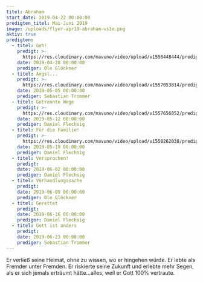 ```yaml
---
titel: Abraham
start_date: 2019-04-22 00:00:00
predigten_titel: Mai-Juni 2019
image: /uploads/flyer-apr19-abraham-vs1e.png
aktiv: true
predigten:
  - titel: Geh!
    predigt: >-
      https://res.cloudinary.com/mavuno/video/upload/v1556448444/predigten/Abraham/20190428_Predigt_Gloeckner_Abraham_01.mp3
    date: 2019-04-28 00:00:00
    prediger: Ole Glöckner
  - titel: Angst...
    predigt: >-
      https://res.cloudinary.com/mavuno/video/upload/v1557053814/predigten/Abraham/05052019_Predigt_Trommer_Abraham_02.mp3
    date: 2019-05-05 00:00:00
    prediger: Sebastian Trommer
  - titel: Getrennte Wege
    predigt: >-
      https://res.cloudinary.com/mavuno/video/upload/v1557656852/predigten/Abraham/20190512_Predigt_Flechsig_Abraham_03.mp3
    date: 2019-05-12 00:00:00
    prediger: Daniel Flechsig
  - titel: Für die Familie!
    predigt: >-
      https://res.cloudinary.com/mavuno/video/upload/v1558262038/predigten/Abraham/20190519_Predigt_Flechsig_Abraham_04.mp3
    date: 2019-05-19 00:00:00
    prediger: Daniel Flechsig
  - titel: Versprochen!
    predigt:
    date: 2019-06-02 00:00:00
    prediger: Daniel Flechsig
  - titel: Verhandlungssache
    predigt:
    date: 2019-06-09 00:00:00
    prediger: Ole Glöckner
  - titel: Gerettet
    predigt:
    date: 2019-06-16 00:00:00
    prediger: Daniel Flechsig
  - titel: Gott ist anders
    predigt:
    date: 2019-06-23 00:00:00
    prediger: Sebastian Trommer
---
```


Er verlie&szlig; seine Heimat, ohne zu wissen, wo er hingehen w&uuml;rde. Er lebte als Fremder unter Fremden. Er riskierte seine Zukunft und erlebte mehr Segen, als er sich jemals ertr&auml;umt h&auml;tte…alles, weil er Gott 100% vertraute.